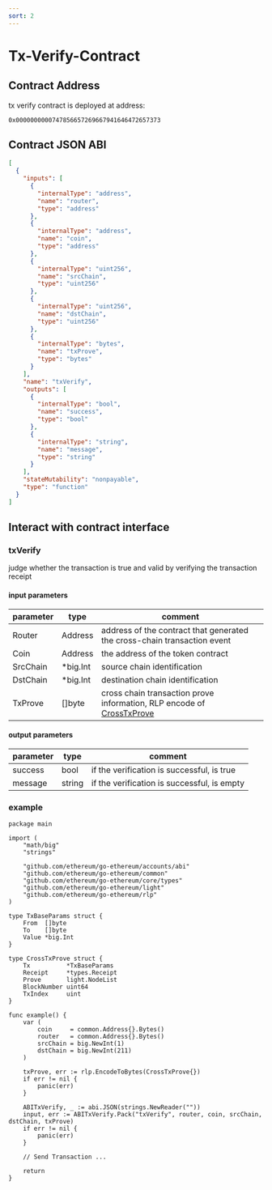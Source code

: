 ```yaml
---
sort: 2
---
```


# Tx-Verify-Contract

## Contract Address

tx verify contract is deployed at address:

```
0x0000000000747856657269667941646472657373
```

## Contract JSON ABI

```json
[
  {
    "inputs": [
      {
        "internalType": "address",
        "name": "router",
        "type": "address"
      },
      {
        "internalType": "address",
        "name": "coin",
        "type": "address"
      },
      {
        "internalType": "uint256",
        "name": "srcChain",
        "type": "uint256"
      },
      {
        "internalType": "uint256",
        "name": "dstChain",
        "type": "uint256"
      },
      {
        "internalType": "bytes",
        "name": "txProve",
        "type": "bytes"
      }
    ],
    "name": "txVerify",
    "outputs": [
      {
        "internalType": "bool",
        "name": "success",
        "type": "bool"
      },
      {
        "internalType": "string",
        "name": "message",
        "type": "string"
      }
    ],
    "stateMutability": "nonpayable",
    "type": "function"
  }
]
```

## Interact with contract interface

### txVerify

judge whether the transaction is true and valid by verifying the transaction receipt

#### input parameters

| parameter| type         | comment |
| -------- | ------------ | ------- |
| Router   | Address      | address of the contract that generated the cross-chain transaction event |
| Coin     | Address      | the address of the token contract |
| SrcChain | *big.Int     | source chain identification |
| DstChain | *big.Int     | destination chain identification|
| TxProve  | []byte       | cross chain transaction prove information, RLP encode of [CrossTxProve](https://mapprotocol.github.io/atlas/tx_verify/Tx-Verify) |

#### output parameters

| parameter| type         | comment |
| -------- | ------------ | ------- |
| success | bool          | if the verification is successful, is true |
| message | string        | if the verification is successful, is empty |

### example

```
package main

import (
	"math/big"
	"strings"

	"github.com/ethereum/go-ethereum/accounts/abi"
	"github.com/ethereum/go-ethereum/common"
	"github.com/ethereum/go-ethereum/core/types"
	"github.com/ethereum/go-ethereum/light"
	"github.com/ethereum/go-ethereum/rlp"
)

type TxBaseParams struct {
	From  []byte
	To    []byte
	Value *big.Int
}

type CrossTxProve struct {
	Tx          *TxBaseParams
	Receipt     *types.Receipt
	Prove       light.NodeList
	BlockNumber uint64
	TxIndex     uint
}

func example() {
	var (
	    coin     = common.Address{}.Bytes()
	    router   = common.Address{}.Bytes()
	    srcChain = big.NewInt(1)
	    dstChain = big.NewInt(211)
	)

	txProve, err := rlp.EncodeToBytes(CrossTxProve{})
	if err != nil {
		panic(err)
	}

	ABITxVerify, _ := abi.JSON(strings.NewReader(""))
	input, err := ABITxVerify.Pack("txVerify", router, coin, srcChain, dstChain, txProve)
	if err != nil {
		panic(err)
	}
	
	// Send Transaction ...
	
	return
}
```


